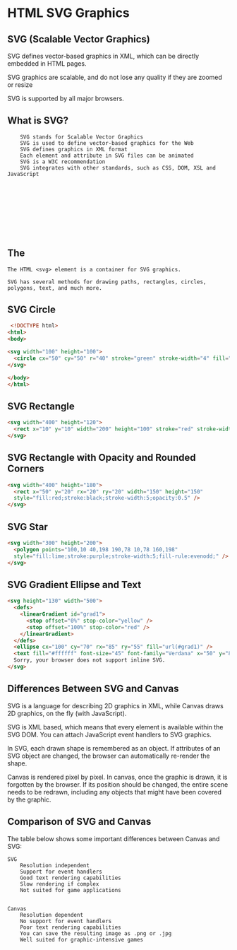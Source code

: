 # HTML SVG Graphics

## SVG (Scalable Vector Graphics)
SVG defines vector-based graphics in XML, which can be directly embedded in HTML pages.

SVG graphics are scalable, and do not lose any quality if they are zoomed or resize

SVG is supported by all major browsers.

## What is SVG?
```
    SVG stands for Scalable Vector Graphics
    SVG is used to define vector-based graphics for the Web
    SVG defines graphics in XML format
    Each element and attribute in SVG files can be animated
    SVG is a W3C recommendation
    SVG integrates with other standards, such as CSS, DOM, XSL and JavaScript
```

## The <svg> Element
```
The HTML <svg> element is a container for SVG graphics.

SVG has several methods for drawing paths, rectangles, circles, polygons, text, and much more.
```

## SVG Circle
```html
 <!DOCTYPE html>
<html>
<body>

<svg width="100" height="100">
  <circle cx="50" cy="50" r="40" stroke="green" stroke-width="4" fill="yellow" />
</svg>

</body>
</html> 
```

## SVG Rectangle
```html
<svg width="400" height="120">
  <rect x="10" y="10" width="200" height="100" stroke="red" stroke-width="6" fill="blue" />
</svg>
```

## SVG Rectangle with Opacity and Rounded Corners
```html
<svg width="400" height="180">
  <rect x="50" y="20" rx="20" ry="20" width="150" height="150"
  style="fill:red;stroke:black;stroke-width:5;opacity:0.5" />
</svg>
```

## SVG Star
```html
<svg width="300" height="200">
  <polygon points="100,10 40,198 190,78 10,78 160,198"
  style="fill:lime;stroke:purple;stroke-width:5;fill-rule:evenodd;" />
</svg>
```

## SVG Gradient Ellipse and Text
```html
<svg height="130" width="500">
  <defs>
    <linearGradient id="grad1">
      <stop offset="0%" stop-color="yellow" />
      <stop offset="100%" stop-color="red" />
    </linearGradient>
  </defs>
  <ellipse cx="100" cy="70" rx="85" ry="55" fill="url(#grad1)" />
  <text fill="#ffffff" font-size="45" font-family="Verdana" x="50" y="86">SVG</text>
  Sorry, your browser does not support inline SVG.
</svg>
```

## Differences Between SVG and Canvas
SVG is a language for describing 2D graphics in XML, while Canvas draws 2D graphics, on the fly (with JavaScript).

SVG is XML based, which means that every element is available within the SVG DOM. You can attach JavaScript event handlers to SVG graphics.

In SVG, each drawn shape is remembered as an object. If attributes of an SVG object are changed, the browser can automatically re-render the shape.

Canvas is rendered pixel by pixel. In canvas, once the graphic is drawn, it is forgotten by the browser. If its position should be changed, the entire scene needs to be redrawn, including any objects that might have been covered by the graphic.

## Comparison of SVG and Canvas
The table below shows some important differences between Canvas and SVG:
```
SVG 	
    Resolution independent
    Support for event handlers
    Good text rendering capabilities
    Slow rendering if complex
    Not suited for game applications

	
Canvas
    Resolution dependent
    No support for event handlers
    Poor text rendering capabilities
    You can save the resulting image as .png or .jpg
    Well suited for graphic-intensive games

```

